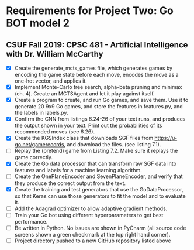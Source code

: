 # Requirements for Project Two: Go BOT model 2
## CSUF Fall 2019: CPSC 481 - Artificial Intelligence with Dr. William McCarthy

- [x] Create the generate_mcts_games file, which generates games by encoding the game state before each move, encodes the move as a one-hot vector, and applies it.
- [x] Implement Monte-Carlo tree search, alpha-beta pruning and minimax (ch. 4). Create an MCTSAgent and let it play against itself.
- [x] Create a program to create, and run Go games, and save them. Use it to generate 20 9x9 Go games, and store the features in features.py, and the labels in labels.py.
- [x] Confirm the CNN from listings 6.24-26 of your text runs, and produces the output shown in your text. Print out the probabilities of its recommended moves (see 6.26).
- [x] Create the KGSIndex class that downloads SGF files from https://u-go.net/gamerecords, and download the files. (see listing 7.1).
- [ ] Replay the (pretend) game from Listing 7.2. Make sure it replays the game correctly.
- [x] Create the Go data processor that can transform raw SGF data into features and labels for a machine learning algorithm.
- [ ] Create the OnePlaneEncoder and SevenPlaneEncoder, and verify that they produce the correct output from the text.
- [x] Create the training and test generators that use the GoDataProcessor, so that Keras can use those generators to fit the model and to evaluate it.
- [ ] Add the Adagrad optimizer to allow adaptive gradient methods.
- [ ] Train your Go bot using different hyperparameters to get best performance.
- [ ] Be written in Python. No issues are shown in PyCharm (all source code screens shown a green checkmark at the top right hand corner).
- [ ] Project directory pushed to a new GitHub repository listed above